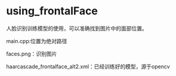# using_frontalFace

人脸识别训练模型的使用，可以准确找到图片中的面部位置。

main.cpp:位置为绝对路径

faces.png：识别图片

haarcascade_frontalface_alt2.xml：已经训练好的模型，源于opencv

